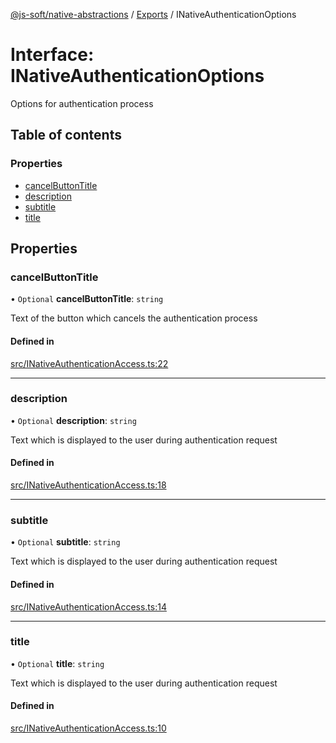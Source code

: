 [@js-soft/native-abstractions](../README.md) / [Exports](../modules.md) / INativeAuthenticationOptions

# Interface: INativeAuthenticationOptions

Options for authentication process

## Table of contents

### Properties

- [cancelButtonTitle](INativeAuthenticationOptions.md#cancelbuttontitle)
- [description](INativeAuthenticationOptions.md#description)
- [subtitle](INativeAuthenticationOptions.md#subtitle)
- [title](INativeAuthenticationOptions.md#title)

## Properties

### cancelButtonTitle

• `Optional` **cancelButtonTitle**: `string`

Text of the button which cancels the authentication process

#### Defined in

[src/INativeAuthenticationAccess.ts:22](https://github.com/js-soft/ts-native-access/blob/feba5fc/packages/abstractions/src/INativeAuthenticationAccess.ts#L22)

___

### description

• `Optional` **description**: `string`

Text which is displayed to the user during authentication request

#### Defined in

[src/INativeAuthenticationAccess.ts:18](https://github.com/js-soft/ts-native-access/blob/feba5fc/packages/abstractions/src/INativeAuthenticationAccess.ts#L18)

___

### subtitle

• `Optional` **subtitle**: `string`

Text which is displayed to the user during authentication request

#### Defined in

[src/INativeAuthenticationAccess.ts:14](https://github.com/js-soft/ts-native-access/blob/feba5fc/packages/abstractions/src/INativeAuthenticationAccess.ts#L14)

___

### title

• `Optional` **title**: `string`

Text which is displayed to the user during authentication request

#### Defined in

[src/INativeAuthenticationAccess.ts:10](https://github.com/js-soft/ts-native-access/blob/feba5fc/packages/abstractions/src/INativeAuthenticationAccess.ts#L10)
